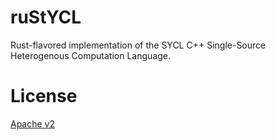 ruStYCL
=======

Rust-flavored implementation of the SYCL C++ Single-Source Heterogenous Computation Language.

# License
[Apache v2](./LICENSE)
